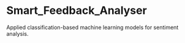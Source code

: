 # Smart_Feedback_Analyser
 Applied classification-based machine learning models for sentiment analysis.
